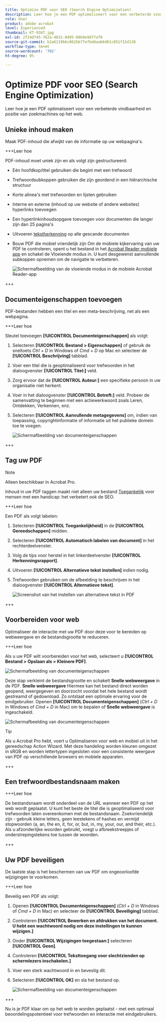 ```yaml
---
title: Optimize PDF voor SEO (Search Engine Optimization)
description: Leer hoe je een PDF optimaliseert voor een verbeterde vindbaarheid en positie van zoekmachines op het web
role: User
product: adobe acrobat
level: Experienced
thumbnail: KT-9347.jpg
exl-id: 2f24d745-762a-4631-8495-08b9e9d77af0
source-git-commit: b2a6119b6c862bb77efbddaab6d61c851f15d138
workflow-type: tm+mt
source-wordcount: '702'
ht-degree: 0%

---
```


# Optimize PDF voor SEO (Search Engine Optimization)

Leer hoe je een PDF optimaliseert voor een verbeterde vindbaarheid en positie van zoekmachines op het web.

## Unieke inhoud maken

Maak PDF-inhoud die afwijkt van de informatie op uw webpagina&#39;s.

+++Leer hoe

PDF-inhoud moet uniek zijn en als volgt zijn gestructureerd:

* Eén hoofdkop/titel gebruiken die begint met een trefwoord
* Trefwoordsubkoppen gebruiken die zijn geordend in een hiërarchische structuur
* Korte alinea&#39;s met trefwoorden en lijsten gebruiken
* Interne en externe (inhoud op uw website of andere websites) hyperlinks toevoegen
* Een hyperlinkinhoudsopgave toevoegen voor documenten die langer zijn dan 25 pagina&#39;s
* Uitvoeren [tekstherkenning](https://experienceleague.adobe.com/docs/document-cloud-learn/acrobat-learning/getting-started/scan-and-ocr.html) op alle gescande documenten
* Bouw PDF die mobiel vriendelijk zijn Om de mobiele kijkervaring van uw PDF te controleren, opent u het bestand in het [Acrobat Reader mobiele app](https://www.adobe.com/acrobat/mobile/acrobat-reader.html) en schakel de Vloeiende modus in. U kunt desgewenst aanvullende subkoppen opnemen om de navigatie te verbeteren.

   ![Schermafbeelding van de vloeiende modus in de mobiele Acrobat Reader-app](../assets/optimizeseo1.png)

+++

## Documenteigenschappen toevoegen

PDF-bestanden hebben een titel en een meta-beschrijving, net als een webpagina.

+++Leer hoe

Sleutel toevoegen **[!UICONTROL Documenteigenschappen]** als volgt:

1. Selecteren **[!UICONTROL Bestand > Eigenschappen]** of gebruik de sneltoets *Ctrl + D* in Windows of *Cmd + D* op Mac en selecteer de **[!UICONTROL Beschrijving]** tabblad.
1. Voer een titel die is geoptimaliseerd voor trefwoorden in het dialoogvenster **[!UICONTROL Titel:]** veld.
1. Zorg ervoor dat de **[!UICONTROL Auteur:]** een specifieke persoon in uw organisatie niet herkent.
1. Voer in het dialoogvenster **[!UICONTROL Betreft:]** veld.
Probeer de samenvatting te beginnen met een actiewerkwoord zoals Leren, Ontdekken, Verkennen, enz.
1. Selecteren **[!UICONTROL Aanvullende metagegevens]** om, indien van toepassing, copyrightinformatie of informatie uit het publieke domein toe te voegen.

   ![Schermafbeelding van documenteigenschappen](../assets/optimizeseo2.png)

+++

## Tag uw PDF

>[!NOTE]
>
>Alleen beschikbaar in Acrobat Pro.

Inhoud in uw PDF taggen maakt niet alleen uw bestand [Toegankelijk](https://experienceleague.adobe.com/docs/document-cloud-learn/acrobat-learning/advanced-tasks/accessibility.html) voor mensen met een handicap: het verbetert ook de SEO.

+++Leer hoe

Een PDF als volgt labelen:

1. Selecteren **[!UICONTROL Toegankelijkheid]** in de **[!UICONTROL Gereedschappen]** midden.
1. Selecteren **[!UICONTROL Automatisch labelen van document]** in het rechterdeelvenster.
1. Volg de tips voor herstel in het linkerdeelvenster **[!UICONTROL Herkenningsrapport]**.
1. Uitvoeren **[!UICONTROL Alternatieve tekst instellen]** indien nodig.
1. Trefwoorden gebruiken om de afbeelding te beschrijven in het dialoogvenster **[!UICONTROL Alternatieve tekst]**.

   ![Screenshot van het instellen van alternatieve tekst in PDF](../assets/optimizeseo3.png)

+++

## Voorbereiden voor web

Optimaliseer de interactie met uw PDF door deze voor te bereiden op webweergave en de bestandsgrootte te reduceren.

+++Leer hoe

Als u uw PDF wilt voorbereiden voor het web, selecteert u **[!UICONTROL Bestand > Opslaan als > Kleinere PDF]**.

![Schermafbeelding van documenteigenschappen](../assets/optimizeseo4.png)

Deze stap verkleint de bestandsgrootte en schakelt **Snelle webweergave** in de PDF. **Snelle webweergave** Hiermee kan het bestand direct worden geopend, weergegeven en doorzocht voordat het hele bestand wordt gestreamd of gedownload. Zo ontstaat een optimale ervaring voor de eindgebruiker. Openen **[!UICONTROL Documenteigenschappen]** (*Ctrl + D* in Windows of *Cmd + D* in Mac) om te bepalen of **Snelle webweergave** is ingeschakeld.

![Schermafbeelding van documenteigenschappen](../assets/optimizeseo5.png)

>[!TIP]
>
>Als u Acrobat Pro hebt, voert u Optimaliseren voor web en mobiel uit in het gereedschap Action Wizard. Met deze handeling worden kleuren omgezet in sRGB en worden lettertypen ingesloten voor een consistente weergave van PDF op verschillende browsers en mobiele apparaten.

+++

## Een trefwoordbestandsnaam maken

+++Leer hoe

De bestandsnaam wordt onderdeel van de URL wanneer een PDF op het web wordt geplaatst. U kunt het beste de titel die is geoptimaliseerd voor trefwoorden laten overeenkomen met de bestandsnaam. Zoekvriendelijk zijn - gebruik kleine letters, geen leestekens of hashes en vermijd stopwoorden (a, an, the en, it, for, or, but, in, my, your, our, and their, etc.). Als u afzonderlijke woorden gebruikt, voegt u afbreekstreepjes of onderstrepingstekens toe tussen de woorden.

+++

## Uw PDF beveiligen

De laatste stap is het beschermen van uw PDF om ongeoorloofde wijzigingen te voorkomen.

+++Leer hoe

Beveilig een PDF als volgt:

1. Openen **[!UICONTROL Documenteigenschappen]** (*Ctrl + D* in Windows of *Cmd + D* in Mac) en selecteer de **[!UICONTROL Beveiliging]** tabblad.
1. Controleren **[!UICONTROL Bewerken en afdrukken van het document. U hebt een wachtwoord nodig om deze instellingen te kunnen wijzigen.]**
1. Onder **[!UICONTROL Wijzigingen toegestaan:]** selecteren **[!UICONTROL Geen]**.
1. Controleren **[!UICONTROL Teksttoegang voor slechtzienden op schermlezers inschakelen.]**
1. Voer een sterk wachtwoord in en bevestig dit.
1. Selecteren **[!UICONTROL OK]** en sla het bestand op.

   ![Schermafbeelding van documenteigenschappen](../assets/optimizeseo6.png)

+++

Nu is je PDF klaar om op het web te worden geplaatst - met een optimaal beoordelingspotentieel voor trefwoorden en interactie met eindgebruikers.
